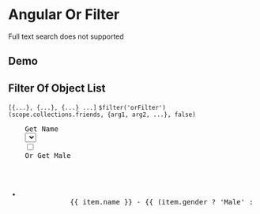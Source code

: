   <h1>Angular Or Filter</h1>
    <article>
        Full text search does not supported
    </article>
    <h2>Demo</h2>
    <h2>Filter Of Object List</h2>
    <code>[{...}, {...}, {...} ...]</code>
    <code>$filter('orFilter')(scope.collections.friends, {arg1, arg2, ...}, false)</code>
    <pre class="highlight highlight-html">
    <label for="name">Get Name</label>
    <select id="name" ng-options="item.name for item in collections.friends" ng-model="selectedItem" ng-change="filtered()"></select>
    <input id="male" type="checkbox" ng-model="male" ng-change="filtered()" />
    <label for="male">Or Get Male</label>
    <ul>
    <li ng-repeat="item in filteredList">
            {{ item.name }} - {{ (item.gender ? 'Male' : 'Female') }}
        </li>
    </ul>
    <script>
    ; (function (app) {
        app.controller("someCtrl", [
            "$scope", "$filter", function (scope, filter) {
                scope.filteredList = [];

                scope.filtered = function () {
                    var expression = {};
                    if (scope.male) expression.gender = scope.male;
                    if (scope.selectedItem) expression.name = scope.selectedItem.name;

                    scope.filteredList = filter('orFilter')(scope.collections.friends, expression, false);
                };

                scope.pageLoad = function () {
                    scope.filteredList = scope.collections.friends;
                }.call(this);
            }
        ]);

        app.run([
            "$rootScope", function (root) {
                root.collections = {};

                root.collections.friends = [
                    { name: "Anna Marquez", gender: false },
                    { name: "Veronica Morton", gender: false },
                    { name: "Vinson Glover", gender: true },
                    { name: "Parker Howard", gender: true }
                ];

                root.collections.numbers = [1, 2, 3, 4, 5, "5", "4", "3"];

                root.collections.strings = ["Craig", "Trisha", "Adeline", "Elvia", "Knight"];
            }
        ]);
    })(angular.module('app', ['or-filter']));
    </script>
    </pre>
    <h2>Filter of Number in Javascript</h2>
    <pre class="highlight highlight-html">
    <script>
    var list = [1, 2, 3, 4, 5, "5", "4", "3"];
    $scope.filteredList = filter('orFilter')(scope.collections.friends, [1, 3, 4], false); // return [1, 3, 4 "4", "3"]
    $scope.filteredList = filter('orFilter')(scope.collections.friends, [1, 3, 4], true); // return [1, 3, 4]
    $scope.filteredList = filter('orFilter')(scope.collections.friends, 1, true); // return [1]
    </script>
    </pre>

    <h2>Filter of Number in HTML</h2>
    <pre class="highlight highlight-html">
    <ul>
    <li ng-repeat="item in [1, 2, 3, 4, 5, '5', '4', '3'] | orFilter: 5"> {{ item }} </li>
        <!--
            Result:
            <li>5</li>
            <li>5</li>
        -->
    <li ng-repeat="item in [1, 2, 3, 4, 5, '5', '4', '3'] | orFilter: 5: true"> {{ item }} </li>
        <!--
            Result:
            <li>5</li>
        -->
    <li ng-repeat="item in [1, 2, 3, 4, 5, '5', '4', '3'] | orFilter: [1, 4]"> {{ item }} </li>
        <!--
            Result:
            <li>1</li>
            <li>4</li>
            <li>4</li>
        -->
    </ul>
    </pre>
    <h2>Filter of String in Javascript</h2>
    <pre class="highlight highlight-html">
    <script>
    var list = ["Craig", "Trisha", "Adeline", "Elvia", "Knight"];
    $scope.filteredList = filter('orFilter')(scope.collections.friends, ["Craig", "Trisha"]); // return ["Craig", "Trisha"]
    $scope.filteredList = filter('orFilter')(scope.collections.friends, "Craig"); // return ["Craig"]
    </script>
    </pre>

    <h2>Filter of String in HTML</h2>
    <pre class="highlight highlight-html">
    <ul>
    <li ng-repeat="item in ['Craig', 'Trisha', 'Adeline', 'Elvia', 'Knight'] | orFilter: 'Craig'"> {{ item }} </li>
        <!--
            Result:
            <li>Craig</li>
            -->
    <li ng-repeat="item in ['Craig', 'Trisha', 'Adeline', 'Elvia', 'Knight'] | orFilter: 'craig': true"> {{ item }} </li>
        <!--
            Result:
            -- empty --
            -->
    <li ng-repeat="item in ['Craig', 'Trisha', 'Adeline', 'Elvia', 'Knight'] | orFilter: ['Craig', 'Elvia']"> {{ item }} </li>
        <!--
            Result:
            <li>Craig</li>
            <li>Elvia</li>
            -->
    </ul>
</pre>
